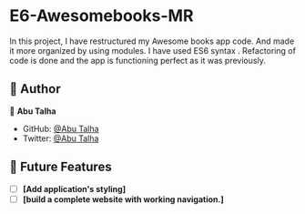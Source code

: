 # E6-Awesomebooks-MR
In this project, I have restructured my Awesome books app code. And made it more organized by using modules. I have used ES6 syntax . Refactoring of code is done and the app is functioning perfect as it was previously.
## 👥 Author <a name="author"></a>

👤 **Abu Talha**

- GitHub: [@Abu Talha](https://github.com/AbuTalha3)
- Twitter: [@Abu Talha](https://twitter.com/AbuTalha8T)


<!-- FUTURE FEATURES -->

## 🔭 Future Features <a name="future-features"></a>

- [ ] **[Add application's styling]**
- [ ] **[build a complete website with working navigation.]**
